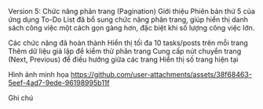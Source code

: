 Version 5: Chức năng phân trang (Pagination)
Giới thiệu
Phiên bản thứ 5 của ứng dụng To-Do List đã bổ sung chức năng phân trang, giúp hiển thị danh sách công việc một cách gọn gàng hơn, đặc biệt khi số lượng công việc lớn.

Các chức năng đã hoàn thành
Hiển thị tối đa 10 tasks/posts trên mỗi trang
Thêm dữ liệu giả lập để kiểm thử phân trang
Cung cấp nút chuyển trang (Next, Previous) để điều hướng giữa các trang
Hiển thị số trang hiện tại

Hình ảnh minh họa
https://github.com/user-attachments/assets/38f68463-5eef-4ad7-9ede-96198995b11f

Ghi chú


